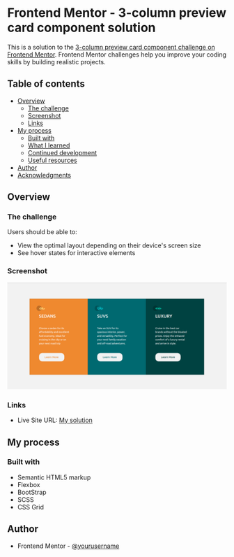 # Frontend Mentor - 3-column preview card component solution

This is a solution to the [3-column preview card component challenge on Frontend Mentor](https://www.frontendmentor.io/challenges/3column-preview-card-component-pH92eAR2-). Frontend Mentor challenges help you improve your coding skills by building realistic projects. 

## Table of contents

- [Overview](#overview)
  - [The challenge](#the-challenge)
  - [Screenshot](#screenshot)
  - [Links](#links)
- [My process](#my-process)
  - [Built with](#built-with)
  - [What I learned](#what-i-learned)
  - [Continued development](#continued-development)
  - [Useful resources](#useful-resources)
- [Author](#author)
- [Acknowledgments](#acknowledgments)


## Overview

### The challenge

Users should be able to:

- View the optimal layout depending on their device's screen size
- See hover states for interactive elements

### Screenshot

![](./assets/img/screenshot-desktop.png)


### Links

- Live Site URL: [My solution](https://matheusfeliperuiz.github.io/column-preview-card-component/)

## My process

### Built with

- Semantic HTML5 markup
- Flexbox
- BootStrap
- SCSS
- CSS Grid

## Author

- Frontend Mentor - [@yourusername](https://www.frontendmentor.io/profile/yourusername)



